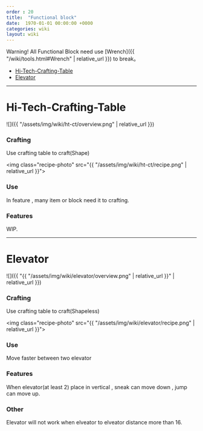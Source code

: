 ```yaml
---
order : 20
title:  "Functional block"
date:  1970-01-01 00:00:00 +0000
categories: wiki
layout: wiki
---
```


Warning! All Functional Block need use [Wrench]({{ "/wiki/tools.html#Wrench" | relative_url }}) to break。
- [Hi-Tech-Crafting-Table](#Hi-Tech-Crafting-Table)
- [Elevator](#Elevator)

---

# Hi-Tech-Crafting-Table

![]({{ "/assets/img/wiki/ht-ct/overview.png" | relative_url }})

### Crafting

Use crafting table to craft(Shape)

<img class="recipe-photo" src="{{ "/assets/img/wiki/ht-ct/recipe.png" | relative_url }}">

### Use

In feature , many item or block need it to crafting.

### Features

WIP.

---

# Elevator

![]({{ "{{ "/assets/img/wiki/elevator/overview.png" | relative_url }}" | relative_url }})

### Crafting

Use crafting table to craft(Shapeless)

<img class="recipe-photo" src="{{ "/assets/img/wiki/elevator/recipe.png" | relative_url }}">

### Use

Move faster between two elevator

### Features

When elevator(at least 2) place in vertical , sneak can move down , jump can move up.

### Other

Elevator will not work when elveator to elveator distance more than 16.
